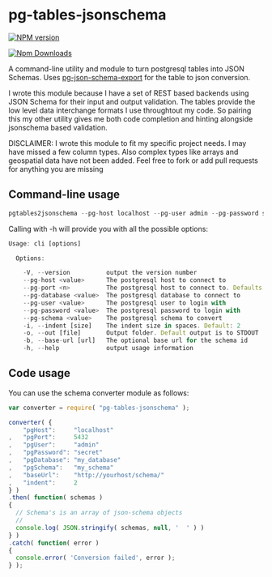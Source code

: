 # pg-tables-jsonschema

[![NPM version](https://badge.fury.io/js/pg-tables-jsonschema.png)](http://badge.fury.io/js/pg-tables-jsonschema)

[![Npm Downloads](https://nodei.co/npm/pg-tables-jsonschema.png?downloads=true&stars=true)](https://nodei.co/npm/pg-tables-jsonschema.png?downloads=true&stars=true)

A command-line utility and module to turn postgresql tables into JSON Schemas. Uses [pg-json-schema-export](https://www.npmjs.com/package/pg-json-schema-export) for the table to json conversion.

I wrote this module because I have a set of REST based backends using JSON Schema for their input and output validation. The tables provide the low level data interchange formats I use throughtout my code. So pairing this my other []() utility gives me both code completion and hinting alongside jsonschema based validation.

DISCLAIMER: I wrote this module to fit my specific project needs. I may have missed a few column types. Also complex types like arrays and geospatial data have not been added. Feel free to fork or add pull requests for anything you are missing

## Command-line usage

```javascript
pgtables2jsonschema --pg-host localhost --pg-user admin --pg-password secret --pg-database my-db --pg-schema my_schema -b 'http://yourhost/schema/' -o test/
```

Calling with -h will provide you with all the possible options:

```javascript
Usage: cli [options]

  Options:

    -V, --version          output the version number
    --pg-host <value>      The postgresql host to connect to
    --pg-port <n>          The postgresql host to connect to. Defaults to 5432
    --pg-database <value>  The postgresql database to connect to
    --pg-user <value>      The postgresql user to login with
    --pg-password <value>  The postgresql password to login with
    --pg-schema <value>    The postgresql schema to convert
    -i, --indent [size]    The indent size in spaces. Default: 2
    -o, --out [file]       Output folder. Default output is to STDOUT
    -b, --base-url [url]   The optional base url for the schema id
    -h, --help             output usage information
```

## Code usage

You can use the schema converter module as follows:

```javascript
var converter = require( "pg-tables-jsonschema" );

converter( {
    "pgHost":     "localhost"
,   "pgPort":     5432
,   "pgUser":     "admin"
,   "pgPassword": "secret"
,   "pgDatabase": "my_database"
,   "pgSchema":   "my_schema"
,   "baseUrl":    "http://yourhost/schema/"
,   "indent":     2
} )
.then( function( schemas )
{
  // Schema's is an array of json-schema objects
  //
  console.log( JSON.stringify( schemas, null, '  ' ) )
} )
.catch( function( error )
{
  console.error( 'Conversion failed', error );
} );

```
